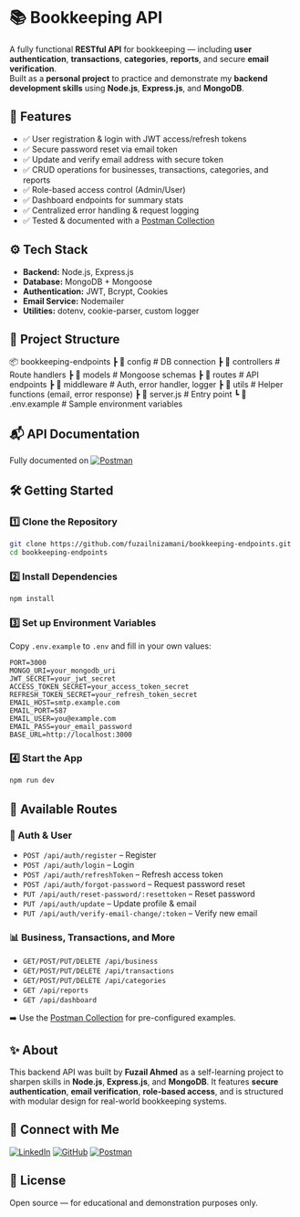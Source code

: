 # 📚 Bookkeeping API

A fully functional **RESTful API** for bookkeeping — including **user authentication**, **transactions**, **categories**, **reports**, and secure **email verification**.  
Built as a **personal project** to practice and demonstrate my **backend development skills** using **Node.js**, **Express.js**, and **MongoDB**.

## 🚀 Features
- ✅ User registration & login with JWT access/refresh tokens  
- ✅ Secure password reset via email token  
- ✅ Update and verify email address with secure token  
- ✅ CRUD operations for businesses, transactions, categories, and reports  
- ✅ Role-based access control (Admin/User)  
- ✅ Dashboard endpoints for summary stats  
- ✅ Centralized error handling & request logging  
- ✅ Tested & documented with a [Postman Collection](https://documenter.getpostman.com/view/41653364/2sB34ZrQE3)

## ⚙️ Tech Stack
- **Backend:** Node.js, Express.js  
- **Database:** MongoDB + Mongoose  
- **Authentication:** JWT, Bcrypt, Cookies  
- **Email Service:** Nodemailer  
- **Utilities:** dotenv, cookie-parser, custom logger

## 📂 Project Structure
📦 bookkeeping-endpoints
┣ 📂 config          # DB connection
┣ 📂 controllers     # Route handlers
┣ 📂 models          # Mongoose schemas
┣ 📂 routes          # API endpoints
┣ 📂 middleware      # Auth, error handler, logger
┣ 📂 utils           # Helper functions (email, error response)
┣ 📄 server.js       # Entry point
┗ 📄 .env.example    # Sample environment variables

## 📬 API Documentation

Fully documented on [![Postman](https://img.shields.io/badge/Postman-orange?logo=postman&logoColor=white)](https://documenter.getpostman.com/view/41653364/2sB34ZrQE3)

## 🛠️ Getting Started

### 1️⃣ **Clone the Repository**
```bash
git clone https://github.com/fuzailnizamani/bookkeeping-endpoints.git
cd bookkeeping-endpoints
```

### 2️⃣ **Install Dependencies**

```bash
npm install
```

### 3️⃣ **Set up Environment Variables**

Copy `.env.example` to `.env` and fill in your own values:

```env
PORT=3000
MONGO_URI=your_mongodb_uri
JWT_SECRET=your_jwt_secret
ACCESS_TOKEN_SECRET=your_access_token_secret
REFRESH_TOKEN_SECRET=your_refresh_token_secret
EMAIL_HOST=smtp.example.com
EMAIL_PORT=587
EMAIL_USER=you@example.com
EMAIL_PASS=your_email_password
BASE_URL=http://localhost:3000
```

### 4️⃣ Start the App

```bash
npm run dev
```

## 🚦 Available Routes

### 🔐 Auth & User
* `POST /api/auth/register` – Register
* `POST /api/auth/login` – Login
* `POST /api/auth/refreshToken` – Refresh access token
* `POST /api/auth/forgot-password` – Request password reset
* `PUT /api/auth/reset-password/:resettoken` – Reset password
* `PUT /api/auth/update` – Update profile & email
* `PUT /api/auth/verify-email-change/:token` – Verify new email

### 📊 Business, Transactions, and More

* `GET/POST/PUT/DELETE /api/business`
* `GET/POST/PUT/DELETE /api/transactions`
* `GET/POST/PUT/DELETE /api/categories`
* `GET /api/reports`
* `GET /api/dashboard`

➡️ Use the [Postman Collection](https://documenter.getpostman.com/view/41653364/2sB34ZrQE3) for pre-configured examples.

## ✨ About

This backend API was built by **Fuzail Ahmed** as a self-learning project to sharpen skills in **Node.js**, **Express.js**, and **MongoDB**.
It features **secure authentication**, **email verification**, **role-based access**, and is structured with modular design for real-world bookkeeping systems.

## 📢 Connect with Me

[![LinkedIn](https://img.shields.io/badge/LinkedIn-blue?logo=linkedin\&logoColor=white)](https://www.linkedin.com/in/fuzail-nizamani-4a2256354)
[![GitHub](https://img.shields.io/badge/GitHub-black?logo=github\&logoColor=white)](https://github.com/fuzailnizamani)
[![Postman](https://img.shields.io/badge/Postman-orange?logo=postman\&logoColor=white)](https://documenter.getpostman.com/view/41653364/2sB34ZrQE3)

## 🪪 License

Open source — for educational and demonstration purposes only.
